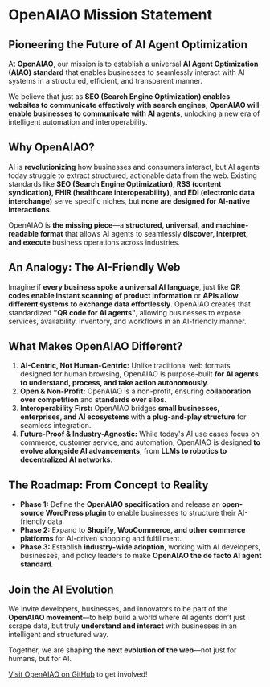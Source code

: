 # OpenAIAO Mission Statement

## **Pioneering the Future of AI Agent Optimization**

At **OpenAIAO**, our mission is to establish a universal **AI Agent Optimization (AIAO) standard** that enables businesses to seamlessly interact with AI systems in a structured, efficient, and transparent manner. 

We believe that just as **SEO (Search Engine Optimization) enables websites to communicate effectively with search engines**, **OpenAIAO will enable businesses to communicate with AI agents**, unlocking a new era of intelligent automation and interoperability.

## **Why OpenAIAO?**
AI is **revolutionizing** how businesses and consumers interact, but AI agents today struggle to extract structured, actionable data from the web. Existing standards like **SEO (Search Engine Optimization), RSS (content syndication), FHIR (healthcare interoperability), and EDI (electronic data interchange)** serve specific niches, but **none are designed for AI-native interactions**.

OpenAIAO is **the missing piece**—a **structured, universal, and machine-readable format** that allows AI agents to seamlessly **discover, interpret, and execute** business operations across industries.

## **An Analogy: The AI-Friendly Web**
Imagine if **every business spoke a universal AI language**, just like **QR codes enable instant scanning of product information** or **APIs allow different systems to exchange data effortlessly**. OpenAIAO creates that standardized **"QR code for AI agents"**, allowing businesses to expose services, availability, inventory, and workflows in an AI-friendly manner.

## **What Makes OpenAIAO Different?**
1. **AI-Centric, Not Human-Centric:** Unlike traditional web formats designed for human browsing, OpenAIAO is purpose-built **for AI agents to understand, process, and take action autonomously**.
2. **Open & Non-Profit:** OpenAIAO is a non-profit, ensuring **collaboration over competition** and **standards over silos**.
3. **Interoperability First:** OpenAIAO bridges **small businesses, enterprises, and AI ecosystems** with **a plug-and-play structure** for seamless integration.
4. **Future-Proof & Industry-Agnostic:** While today's AI use cases focus on commerce, customer service, and automation, OpenAIAO is designed **to evolve alongside AI advancements**, from **LLMs to robotics to decentralized AI networks**.

## **The Roadmap: From Concept to Reality**
- **Phase 1:** Define the **OpenAIAO specification** and release an **open-source WordPress plugin** to enable businesses to structure their AI-friendly data.
- **Phase 2:** Expand to **Shopify, WooCommerce, and other commerce platforms** for AI-driven shopping and fulfillment.
- **Phase 3:** Establish **industry-wide adoption**, working with AI developers, businesses, and policy leaders to make **OpenAIAO the de facto AI agent standard**.

## **Join the AI Evolution**
We invite developers, businesses, and innovators to be part of the **OpenAIAO movement**—to help build a world where AI agents don’t just scrape data, but truly **understand and interact** with businesses in an intelligent and structured way.

Together, we are shaping **the next evolution of the web**—not just for humans, but for AI.

[Visit OpenAIAO on GitHub](https://github.com/OpenAIAO) to get involved!
